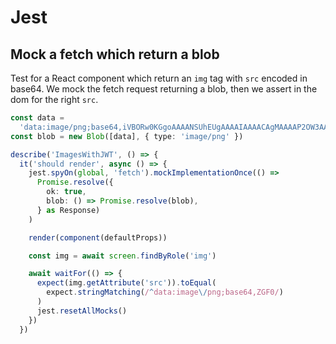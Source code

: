 # Jest

## Mock a fetch which return a blob

Test for a React component which return an `img` tag with `src` encoded in base64.
We mock the fetch request returning a blob, then we assert in the dom for the right `src`.

```typescript
const data =
  'data:image/png;base64,iVBORw0KGgoAAAANSUhEUgAAAAIAAAACAgMAAAAP2OW3AAAAIGNIUk0AAHomAACAhAAA+gAAAIDoAAB1MAAA6mAAADqYAAAXcJy6UTwAAAAJUExURZmt2Zaq2P////iwbGMAAAABYktHRAJmC3xkAAAAB3RJTUUH5wwUCjAFf6Xr+QAAAAxJREFUCNdjYGAIAAAAVABRmLpazAAAACV0RVh0ZGF0ZTpjcmVhdGUAMjAyMy0xMi0yMFQxMDo0Nzo0NyswMDowMH7s3zsAAAAldEVYdGRhdGU6bW9kaWZ5ADIwMjMtMTItMjBUMTA6NDc6NDcrMDA6MDAPsWeHAAAAKHRFWHRkYXRlOnRpbWVzdGFtcAAyMDIzLTEyLTIwVDEwOjQ4OjA1KzAwOjAwunoCBgAAAABJRU5ErkJggg=='
const blob = new Blob([data], { type: 'image/png' })

describe('ImagesWithJWT', () => {
  it('should render', async () => {
    jest.spyOn(global, 'fetch').mockImplementationOnce(() =>
      Promise.resolve({
        ok: true,
        blob: () => Promise.resolve(blob),
      } as Response)
    )

    render(component(defaultProps))

    const img = await screen.findByRole('img')

    await waitFor(() => {
      expect(img.getAttribute('src')).toEqual(
        expect.stringMatching(/^data:image\/png;base64,ZGF0/)
      )
      jest.resetAllMocks()
    })
  })
```
